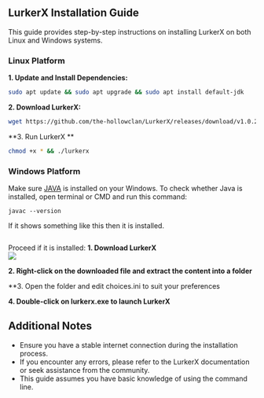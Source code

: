 ## LurkerX Installation Guide

This guide provides step-by-step instructions on installing LurkerX on both Linux and Windows systems.

### Linux Platform

**1. Update and Install Dependencies:**

```bash
sudo apt update && sudo apt upgrade && sudo apt install default-jdk
```

**2. Download LurkerX:**

```bash
wget https://github.com/the-hollowclan/LurkerX/releases/download/v1.0.2/lurkerx-1.0.1.zip && mkdir LurkerX && cd LurkerX && unzip lurkerx-1.0.2.zip && unzip lurkerx-1.0.2.zip LurkerX
```

**3. Run LurkerX **

```bash
chmod +x * && ./lurkerx
```

### Windows Platform
Make sure <a href="https://aka.ms/download-jdk/microsoft-jdk-17.0.16-windows-x64.zip">JAVA</a> is installed on your Windows.
To check whether Java is installed, open terminal or CMD and run this command:
```batch
javac --version
```
If it shows something like this then it is installed.
```
```
Proceed if it is installed:
**1. Download LurkerX**<br>
<a href="https://github.com/the-hollowclan/LurkerX/releases/download/v1.0.2/lurkerx-1.0.2.zip">
  <img src="https://img.shields.io/badge/DOWNLOAD LURKERX-teal?style=for-the-badge&logo=website">
</a>

**2. Right-click on the downloaded file and extract the content into a folder**

**3. Open the folder and edit choices.ini to suit your preferences

**4. Double-click on <b>lurkerx.exe</b> to launch LurkerX**


## Additional Notes

- Ensure you have a stable internet connection during the installation process.
- If you encounter any errors, please refer to the LurkerX documentation or seek assistance from the community.
- This guide assumes you have basic knowledge of using the command line.
